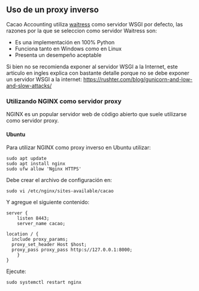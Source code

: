 
## Uso de un proxy inverso

Cacao Accounting utiliza [waitress](https://docs.pylonsproject.org/projects/waitress/en/latest/index.html) como servidor WSGI por defecto, las razones por la que se seleccion
como servidor Waitress son:

 - Es una implementación en 100% Python
 - Funciona tanto en Windows como en Linux
 - Presenta un desempeño aceptable

Si bien no se recomienda exponer al servidor WSGI a la Internet, este articulo en ingles explica con bastante detalle porque no se debe exponer un servidor WSGI a la internet: https://rushter.com/blog/gunicorn-and-low-and-slow-attacks/

### Utilizando NGINX como servidor proxy

NGINX es un popular servidor web de código abierto que suele utilizarse como servidor proxy.

#### Ubuntu 

Para utilizar NGINX como proxy inverso en Ubuntu utilizar:

```
sudo apt update
sudo apt install nginx
sudo ufw allow 'Nginx HTTPS'
```

Debe crear el archivo de configuración en:

```
sudo vi /etc/nginx/sites-available/cacao
```

Y agregue el siguiente contenido:

```
server {
    listen 8443;
    server_name cacao;

location / {
  include proxy_params;
  proxy_set_header Host $host;
  proxy_pass proxy_pass http:s//127.0.0.1:8000;
    }
}
```

Ejecute:

```
sudo systemctl restart nginx
```
